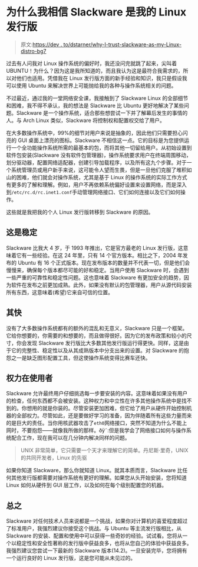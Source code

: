 # 为什么我相信 Slackware 是我的 Linux 发行版

> 原文:[https://dev . to/dstarner/why-I-trust-slackware-as-my-Linux-distro-bg7](https://dev.to/dstarner/why-i-trust-slackware-as-my-linux-distro-bg7)

过去有人问我对 Linux 操作系统的偏好时，我还没问完就跳了起来，尖叫着 UBUNTU！为什么？因为这是我所知道的，而且我认为这是最符合我需求的，所以对他们也适用。凭借我在 Linux 发行版方面的新手经验和知识，我只是假设我可以使用 Ubuntu 来解决世界上可能抛给我的各种与操作系统相关的问题。

不过最近，通过我的一堂网络安全课，我接触到了 Slackware Linux 的全部细节和困难，我不得不承认，我的想法是 Slackware 比 Ubuntu 更好地解决了某些问题。Slackware 是一个操作系统，适合那些想尝试一下并了解幕后发生的事情的人。与 Arch Linux 类似，Slackware 将控制权和配置权交给了用户。

在大多数操作系统中，99%的细节对用户来说是抽象的，因此他们只需要担心闪亮的 GUI 桌面上漂亮的图标。Slackware 不相信这一点。它的目标是为您提供运行一个全功能操作系统所需的最基本的包，而将其他一切留给用户。从初始设置到软件包安装(Slackware 没有软件包管理器)，操作系统要求用户在终端周围移动，划分驱动器，配置网络适配器，创建引导加载程序，以及所有这九个步骤。对于一个系统管理员或用户新手来说，这可能令人望而生畏，但是一旦他们克服了堆积如山的困难，他们就会对操作系统，尤其是基于 Linux 的操作系统的实际工作方式有更多的了解和理解。例如，用户不再依赖系统偏好设置来设置网络，而是深入到`/etc/rc.d/rc.inet1.conf`手动管理网络接口、它们如何连接以及它们如何操作。

这些就是我把我的个人 Linux 发行版转移到 Slackware 的原因。

## [](#it-is-stable)这是稳定

Slackware 比我大 4 岁，于 1993 年推出，它是官方最老的 Linux 发行版，这意味着它有一些经验。在这 24 年里，只有 14 个官方版本。相比之下，2004 年发布的 Ubuntu 有 16 个正式版本。现在发布版本的数量并不代表一切，但是他们会慢慢来，确保每个版本都尽可能的好和稳定。当用户使用 Slackware 时，会遇到一些严重的可靠性和稳定性问题。这也意味着 Slackware 有更加安全的趋势，因为软件在发布之前更加成熟。此外，如果没有默认的包管理器，用户从源代码安装所有东西，这意味着(希望)它来自可信的位置。

## [](#its-fast)其快

没有了大多数操作系统都有的额外的混乱和无意义，Slackware 只是一个框架。它给你想要的，你需要的和想要的，而且做得很好。因为它的发布政策和较小的尺寸，你会发现 Slackware 发行版比大多数其他发行版运行得更快。同样，这是由于它的完整性、稳定性以及从其成熟版本中分支出来的设置。对 Slackware 的抱怨之一是缺乏图形配置工具，但这使操作系统变得比赛车还快。

## [](#the-power-is-in-the-users)权力在使用者

Slackware 允许最终用户仔细挑选每一步要安装的内容。这意味着如果没有用户的检查，任何东西都不会被安装。这种权力和中立性在许多其他操作系统中是找不到的。你想用的就是你装的。尽管安装更加困难，但它给了用户从硬件开始控制机器的全部权力。尽管如此，还是要做好学习的准备，因为伴随着所有这些力量而来的是巨大的责任。当你用核武器攻击了`eth0`网络接口，突然不知道为什么不能上网时，不要抱怨——就像我所做的那样。ðÿ˜:但是我学会了网络接口如何与操作系统配合工作，现在我可以在几分钟内解决同样的问题。

> UNIX 非常简单，它只需要一个天才来理解它的简单。丹尼斯·里奇，UNIX 的共同开发者，Linux 的先驱

如果你知道 Slackware，那么你就知道 Linux。就其本质而言，Slackware 比任何其他发行版都需要对操作系统有更好的理解。如果您从头开始安装，您将知道 Linux 如何从硬件到 GUI 层工作，以及如何在每个级别配置您的机器。

## [](#in-conclusion)总之

Slackware 对任何技术人员来说都是一个挑战，如果你对计算机的喜爱程度超过了标准用户，我强烈建议你接受这个挑战。与 Ubuntu 等主流发行版相比，从 Slackware 的安装、配置和使用中可以获得一些奇妙的经验。试试看。您将从一个以稳定性和安全性著称的发行版中获益良多，也将从您自己的体验中获益良多。我强烈建议您尝试一下最新的 Slackware 版本(14.2)。一旦安装完毕，您将拥有一个运行良好的 Linux 发行版，这是您可能从未见过的。